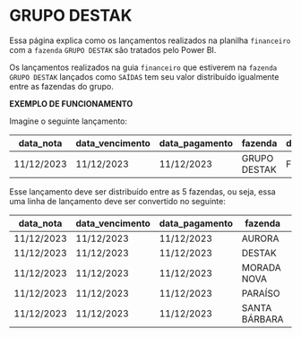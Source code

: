 # **GRUPO DESTAK**
Essa página explica como os lançamentos realizados na planilha `financeiro` com a `fazenda` `GRUPO DESTAK` são tratados pelo Power BI.  

Os lançamentos realizados na guia `financeiro` que estiverem na `fazenda` `GRUPO DESTAK` lançados como `SAÍDAS` tem seu valor distribuído igualmente entre as fazendas do grupo.  


**EXEMPLO DE FUNCIONAMENTO**


Imagine o seguinte lançamento: 

| **data_nota** | **data_vencimento** | **data_pagamento** | **fazenda** | **desc_lancamento** | **forma_pgto** | **banco** | **valor_pagamento** |
| --- | --- | --- | --- | --- | --- | --- | --- |
| 11/12/2023 | 11/12/2023 | 11/12/2023 | GRUPO DESTAK | FRETE CARGILL | PIX | CAIXA | R$ 31.882,27 |

Esse lançamento deve ser distribuído entre as 5 fazendas, ou seja, essa uma linha de lançamento deve ser convertido no seguinte:

| **data_nota** | **data_vencimento** | **data_pagamento** | **fazenda** | **desc_lancamento** | **forma_pgto** | **banco** | **valor_pagamento** |
| --- | --- | --- | --- | --- | --- | --- | --- |
| 11/12/2023 | 11/12/2023 | 11/12/2023 | AURORA | FRETE CARGILL | PIX | CAIXA | R$ 6.376,45 |
| 11/12/2023 | 11/12/2023 | 11/12/2023 | DESTAK | FRETE CARGILL | PIX | CAIXA | R$ 6.376,45 |
| 11/12/2023 | 11/12/2023 | 11/12/2023 | MORADA NOVA | FRETE CARGILL | PIX | CAIXA | R$ 6.376,45 |
| 11/12/2023 | 11/12/2023 | 11/12/2023 | PARAÍSO | FRETE CARGILL | PIX | CAIXA | R$ 6.376,45 |
| 11/12/2023 | 11/12/2023 | 11/12/2023 | SANTA BÁRBARA | FRETE CARGILL | PIX | CAIXA | R$ 6.376,45 |

